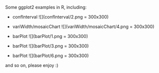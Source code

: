 Some ggplot2 examples in R, including:

 - confInterval
![](confInterval/2.png = 300x300)

 - variWidth/mosaicChart
![](variWidth/mosaicChart/4.png = 300x300)

 - barPlot
![](barPlot/1.png = 300x300)

 - barPlot
![](barPlot/3.png = 300x300)

 - barPlot
![](barPlot/6.png = 300x300)

and so on, please enjoy :)

